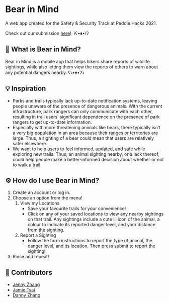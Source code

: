 # Bear in Mind

A web app created for the Safety & Security Track at Peddie Hacks 2021.

Check out our submission [here](https://devpost.com/software/bear-in-mind)!&nbsp;&nbsp;\ʕ•ᴥ•\ʔ 

## 🐻 What is Bear in Mind? 

Bear in Mind is a mobile app that helps hikers share reports of wildlife sightings, while also letting them view the reports of others to warn about any potential dangers nearby. ʕง•ᴥ•ʔง

## 💡 Inspiration

* Parks and trails typically lack up-to-date notification systems, leaving people unaware of the presence of dangerous animals. With the current infrastructure, park rangers can only communicate with each other, resulting in trail users’ significant dependence on the presence of park rangers to get up-to-date information.
* Especially with more threatening animals like bears, there typically isn’t a very big population in an area because their ranges or territories are large. Thus, a sighting of a bear could mean that users are relatively safer elsewhere.
* We want to help users to feel informed, updated, and safe while exploring new trails. Thus, an animal sighting nearby, or a lack thereof, could help people make a better-informed decision about whether or not to walk a trail.

## ⚙️ How do I use Bear in Mind? 

1. Create an account or log in.
2. Choose an option from the menu!
    1. View my Locations 
        * Save your favourite trails for your convenience!
        * Click on any of your saved locations to view any nearby sightings on that trail. Any sightings include a cute lil icon of the animal, a colour to indicate its reported danger level, and your distance from the sighting. 
    2. Report a Sighting
        * Follow the form instructions to report the type of animal, the danger level, and its location. Then press submit to report the sighting! 
3. Rinse and repeat!

## 🤝 Contributors 
* [Jenny Zhang](https://github.com/j3nny-zhang)
* [Jamie Tsai](https://github.com/JamieTsai1024)
* [Danny Zhang](https://github.com/DannyZhang686)